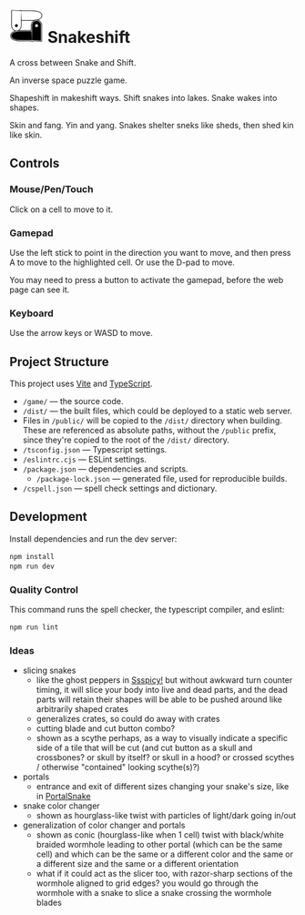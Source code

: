 # <img src="./game/public/yin-yang-larger-sneks-180px.png" height="60"> Snakeshift

A cross between Snake and Shift.

An inverse space puzzle game.

Shapeshift in makeshift ways. Shift snakes into lakes. Snake wakes into shapes.

Skin and fang. Yin and yang. Snakes shelter sneks like sheds, then shed kin like skin.

## Controls

### Mouse/Pen/Touch

Click on a cell to move to it.

### Gamepad

Use the left stick to point in the direction you want to move, and then press A to move to the highlighted cell.
Or use the D-pad to move.

You may need to press a button to activate the gamepad, before the web page can see it.

### Keyboard

Use the arrow keys or WASD to move.

## Project Structure

This project uses [Vite](https://vitejs.dev/) and [TypeScript](https://www.typescriptlang.org/).

- `/game/` — the source code.
- `/dist/` — the built files, which could be deployed to a static web server.
- Files in `/public/` will be copied to the `/dist/` directory when building. These are referenced as absolute paths, without the `/public` prefix, since they're copied to the root of the `/dist/` directory.
- `/tsconfig.json` — Typescript settings.
- `/eslintrc.cjs` — ESLint settings.
- `/package.json` — dependencies and scripts.
  - `/package-lock.json` — generated file, used for reproducible builds.
- `/cspell.json` — spell check settings and dictionary.

## Development

Install dependencies and run the dev server:

```sh
npm install
npm run dev
```

### Quality Control

This command runs the spell checker, the typescript compiler, and eslint:

```sh
npm run lint
```

### Ideas

- slicing snakes
  - like the ghost peppers in [Ssspicy!](https://torcado.itch.io/ssspicy) but without awkward turn counter timing, it will slice your body into live and dead parts, and the dead parts will retain their shapes will be able to be pushed around like arbitrarily shaped crates
  - generalizes crates, so could do away with crates
  - cutting blade and cut button combo?
  - shown as a scythe perhaps, as a way to visually indicate a specific side of a tile that will be cut (and cut button as a skull and crossbones? or skull by itself? or skull in a hood? or crossed scythes / otherwise "contained" looking scythe(s)?)
- portals
  - entrance and exit of different sizes changing your snake's size, like in [PortalSnake](https://bcat112a.itch.io/portalsnake)
- snake color changer
  - shown as hourglass-like twist with particles of light/dark going in/out
- generalization of color changer and portals
  - shown as conic (hourglass-like when 1 cell) twist with black/white braided wormhole leading to other portal (which can be the same cell) and which can be the same or a different color and the same or a different size and the same or a different orientation
  - what if it could act as the slicer too, with razor-sharp sections of the wormhole aligned to grid edges? you would go through the wormhole with a snake to slice a snake crossing the wormhole blades

